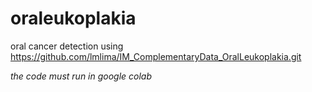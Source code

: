 # oraleukoplakia
oral cancer detection using https://github.com/lmlima/IM_ComplementaryData_OralLeukoplakia.git

_the code must run in google colab_
